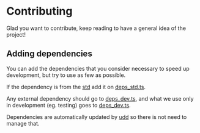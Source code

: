 # Contributing

Glad you want to contribute, keep reading to have a general idea of the project!

## Adding dependencies

You can add the dependencies that you consider necessary to speed up
development, but try to use as few as possible.

If the dependency is from the [std](https://deno.land/std) add it on
[deps_std.ts](./deps_std.ts).

Any external dependency should go to [deps_dev.ts](./deps_dev.ts), and what we
use only in development (eg. testing) goes to [deps_dev.ts](./deps_dev.ts).

Dependencies are automatically updated by
[udd](https://github.com/hayd/deno-udd#scheduled-github-action) so there is not
need to manage that.
